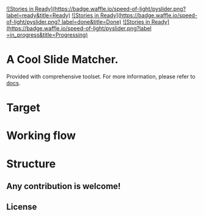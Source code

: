 [![Stories in Ready](https://badge.waffle.io/speed-of-light/pyslider.png?
label=ready&title=Ready)](https://waffle.io/speed-of-light/pyslider)
[![Stories in Ready](https://badge.waffle.io/speed-of-light/pyslider.png?
label=done&title=Done)](https://waffle.io/speed-of-light/pyslider)
[![Stories in Ready](https://badge.waffle.io/speed-of-light/pyslider.png?label
=in_progress&title=Progressing)](https://waffle.io/speed-of-light/pyslider)


# A Cool Slide Matcher.

Provided with comprehensive toolset.
For more information, please refer to [docs][docs].

# Target

# Working flow

# Structure

## Any contribution is welcome!

[docs]: https://github.com/speed-of-light/pyslider/tree/master/docs

## License
